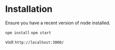 # Installation

Ensure you have a recent version of node installed.

`npm install`
`npm start`

visit `http://localhost:3000/`